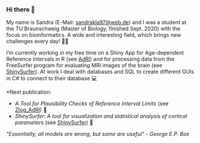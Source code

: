 ### Hi there 👋

My name is Sandra (E-Mail: sandrakla97@web.de) and I was a student at the TU Braunschweig (Master of Biology, finished Sept. 2020) with the focus on bioinformatics. A wide and interesting field, which brings new challenges every day! 🌱🔬 

I’m currently working in my free time on a Shiny App for Age-dependent Reference Intervals in R (see [AdRI](https://github.com/SandraKla/Age-dependent-Reference-Intervals)) and for processing data from the FreeSurfer program for evaluating MRI images of the brain (see [ShinySurfer](https://github.com/SandraKla/ShinySurfer)). At work I deal with databases and SQL to create different GUIs in C# to connect to their database 💻

*Next publication:
- *A Tool for Plausibility Checks of Reference Interval Limits* (see [Zlog_AdRI](https://github.com/SandraKla/Zlog_AdRI)) 💉
- *ShinySurfer: A tool for visualization and statistical analysis of cortical parameters* (see [ShinySurfer](https://github.com/SandraKla/ShinySurfer)) 🧠
<!-- [GenomeNet](https://github.com/genomenet)   Probabilistic sequence identification and classification using deep neural models for nucleotide sequences -->

_"Essentially, all models are wrong, but some are useful" - George E.P. Box_

<!--
![Top Langs](https://github-readme-stats.vercel.app/api/top-langs/?username=SandraKla&layout=compact)
![Sandra's github stats](https://github-readme-stats.vercel.app/api?username=SandraKla&show_icons=true&theme=dracula) 
**SandraKla/SandraKla** is a ✨ _special_ ✨ repository because its `README.md` (this file) appears on your GitHub profile.

Here are some ideas to get you started:

- 🔭 I’m currently working on ...
- 🌱 I’m currently learning ...
- 👯 I’m looking to collaborate on ...
- 🤔 I’m looking for help with ...
- 💬 Ask me about ...
- 📫 How to reach me: ...
- 😄 Pronouns: ...
- ⚡ Fun fact: ...
-->
